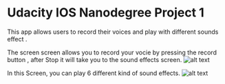 # Udacity IOS Nanodegree Project 1
This app allows users to record their voices and play with different sounds effect .

The screen screen allows you to record your vocie by pressing the record button , after Stop it will take you to the sound effects screen.
![alt text](https://github.com/fw5dev/Udacity_IOS_ND_P1/blob/master/Recording_Screen.png)

In this Screen, you can play 6 different kind of sound effects.
![alt text](https://github.com/fw5dev/Udacity_IOS_ND_P1/blob/master/Sounds_Effect_Screen.png)


